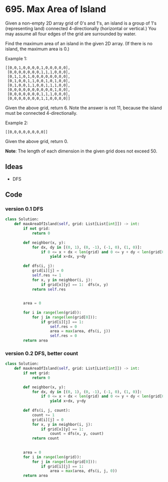 # 695. Max Area of Island

Given a non-empty 2D array grid of 0's and 1's, an island is a group of 1's (representing land) connected 4-directionally (horizontal or vertical.) You may assume all four edges of the grid are surrounded by water.

Find the maximum area of an island in the given 2D array. (If there is no island, the maximum area is 0.)

Example 1:

```
[[0,0,1,0,0,0,0,1,0,0,0,0,0],
 [0,0,0,0,0,0,0,1,1,1,0,0,0],
 [0,1,1,0,1,0,0,0,0,0,0,0,0],
 [0,1,0,0,1,1,0,0,1,0,1,0,0],
 [0,1,0,0,1,1,0,0,1,1,1,0,0],
 [0,0,0,0,0,0,0,0,0,0,1,0,0],
 [0,0,0,0,0,0,0,1,1,1,0,0,0],
 [0,0,0,0,0,0,0,1,1,0,0,0,0]]
```
 
Given the above grid, return 6. Note the answer is not 11, because the island must be connected 4-directionally.

Example 2:

```
[[0,0,0,0,0,0,0,0]]
```

Given the above grid, return 0.


**Note**: The length of each dimension in the given grid does not exceed 50.

## Ideas

- DFS

## Code 

### version 0.1 DFS

``` python
class Solution:
    def maxAreaOfIsland(self, grid: List[List[int]]) -> int:
        if not grid:
            return 0
        
        def neighbor(x, y):
            for dx, dy in [(0, 1), (0, -1), (-1, 0), (1, 0)]:
                if 0 <= x + dx < len(grid) and 0 <= y + dy < len(grid[0]):
                    yield x+dx, y+dy
        
        def dfs(i, j):
            grid[i][j] = 0
            self.res += 1
            for x, y in neighbor(i, j):
                if grid[x][y] == 1:  dfs(x, y)
            return self.res 
                
        
        area = 0 
        
        for i in range(len(grid)):
            for j in range(len(grid[0])):
                if grid[i][j] == 1:
                    self.res = 0
                    area = max(area, dfs(i, j))
                    self.res = 0
        return area 
```

### version 0.2 DFS, better count 

``` python
class Solution:
    def maxAreaOfIsland(self, grid: List[List[int]]) -> int:
        if not grid:
            return 0
        
        def neighbor(x, y):
            for dx, dy in [(0, 1), (0, -1), (-1, 0), (1, 0)]:
                if 0 <= x + dx < len(grid) and 0 <= y + dy < len(grid[0]):
                    yield x+dx, y+dy
        
        def dfs(i, j, count):
            count += 1
            grid[i][j] = 0
            for x, y in neighbor(i, j):
                if grid[x][y] == 1:  
                    count = dfs(x, y, count)
            return count 
                
        
        area = 0 
        for i in range(len(grid)):
            for j in range(len(grid[0])):
                if grid[i][j] == 1:
                    area = max(area, dfs(i, j, 0))
        return area 
        
```